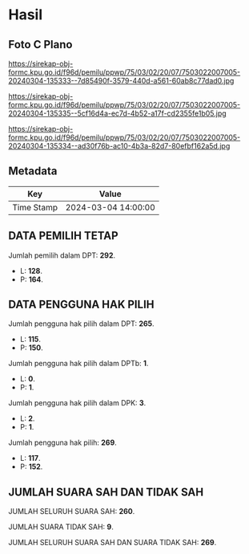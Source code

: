 # Hasil

## Foto C Plano

https://sirekap-obj-formc.kpu.go.id/f96d/pemilu/ppwp/75/03/02/20/07/7503022007005-20240304-135333--7d85490f-3579-440d-a561-60ab8c77dad0.jpg

https://sirekap-obj-formc.kpu.go.id/f96d/pemilu/ppwp/75/03/02/20/07/7503022007005-20240304-135335--5cf16d4a-ec7d-4b52-a17f-cd2355fe1b05.jpg

https://sirekap-obj-formc.kpu.go.id/f96d/pemilu/ppwp/75/03/02/20/07/7503022007005-20240304-135334--ad30f76b-ac10-4b3a-82d7-80efbf162a5d.jpg


## Metadata

| Key        | Value               |
| ---------- | ------------------- |
| Time Stamp | 2024-03-04 14:00:00 |


## DATA PEMILIH TETAP

Jumlah pemilih dalam DPT: **292**.
 * L: **128**.
 * P: **164**.

## DATA PENGGUNA HAK PILIH

Jumlah pengguna hak pilih dalam DPT: **265**.
 * L: **115**.
 * P: **150**.

Jumlah pengguna hak pilih dalam DPTb: **1**.
 * L: **0**.
 * P: **1**.

Jumlah pengguna hak pilih dalam DPK: **3**.
 * L: **2**.
 * P: **1**.

Jumlah pengguna hak pilih: **269**.
 * L: **117**.
 * P: **152**.

## JUMLAH SUARA SAH DAN TIDAK SAH

JUMLAH SELURUH SUARA SAH: **260**.

JUMLAH SUARA TIDAK SAH: **9**.

JUMLAH SELURUH SUARA SAH DAN SUARA TIDAK SAH: **269**.


